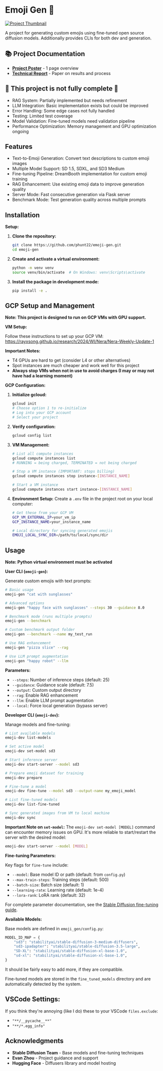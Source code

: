 # Emoji Gen 🥳

[![Project Thumbnail](assets/thumbnail.png)](assets/thumbnail.png)

A project for generating custom emojis using fine-tuned open source diffusion models. Additionally provides CLIs for both dev and generation.

## 📚 Project Documentation

- **[Project Poster](assets/poster.pdf)** - 1 page overview
- **[Technical Report](assets/report.pdf)** - Paper on results and process

## 🚨 This project is not fully complete 🚨

- RAG System: Partially implemented but needs refinement
- LLM Integration: Basic implementation exists but could be improved
- Error Handling: Some edge cases not fully handled
- Testing: Limited test coverage
- Model Validation: Fine-tuned models need validation pipeline
- Performance Optimization: Memory management and GPU optimization ongoing

## Features

- Text-to-Emoji Generation: Convert text descriptions to custom emoji images
- Multiple Model Support: SD 1.5, SDXL, and SD3 Medium
- Fine-tuning Pipeline: DreamBooth implementation for custom emoji training
- RAG Enhancement: Use existing emoji data to improve generation quality
- Server Mode: Fast consecutive generation via Flask server
- Benchmark Mode: Test generation quality across multiple prompts

## Installation

**Setup:**

1. **Clone the repository:**

   ```bash
   git clone https://github.com/phunt22/emoji-gen.git
   cd emoji-gen
   ```

2. **Create and activate a virtual environment:**

   ```bash
   python -m venv venv
   source venv/bin/activate  # On Windows: venv\Scripts\activate
   ```

3. **Install the package in development mode:**
   ```bash
   pip install -e .
   ```

## GCP Setup and Management

**Note: This project is designed to run on GCP VMs with GPU support.**

**VM Setup:**

Follow these instructions to set up your GCP VM:
https://rayxsong.github.io/research/2024/WI/Nera/Nera-Weekly-Update-1

**Important Notes:**

- T4 GPUs are hard to get (consider L4 or other alternatives)
- Spot instances are much cheaper and work well for this project
- **Always stop VMs when not in use to avoid charges (I may or may not have had a learning moment)**

**GCP Configuration:**

1. **Initialize gcloud:**

   ```bash
   gcloud init
   # Choose option 1 to re-initialize
   # Log into your GCP account
   # Select your project
   ```

2. **Verify configuration:**

   ```bash
   gcloud config list
   ```

3. **VM Management:**

   ```bash
   # List all compute instances
   gcloud compute instances list
   # RUNNING = being charged, TERMINATED = not being charged

   # Stop a VM instance (IMPORTANT: stops billing)
   gcloud compute instances stop instance-[INSTANCE_NAME]

   # Start a VM instance
   gcloud compute instances start instance-[INSTANCE_NAME]
   ```

4. **Environment Setup:**
   Create a `.env` file in the project root on your local computer:

   ```bash
   # Get these from your GCP VM
   GCP_VM_EXTERNAL_IP=your_vm_ip
   GCP_INSTANCE_NAME=your_instance_name

   # Local directory for syncing generated emojis
   EMOJI_LOCAL_SYNC_DIR=/path/to/local/sync/dir
   ```

## Usage

**Note: Python virtual environment must be activated**

**User CLI (`emoji-gen`):**

Generate custom emojis with text prompts:

```bash
# Basic usage
emoji-gen "cat with sunglasses"

# Advanced options
emoji-gen "happy face with sunglasses" --steps 30 --guidance 8.0

# Benchmark mode (runs multiple prompts)
emoji-gen --benchmark

# Custom benchmark output folder
emoji-gen --benchmark --name my_test_run

# Use RAG enhancement
emoji-gen "pizza slice" --rag

# Use LLM prompt augmentation
emoji-gen "happy robot" --llm
```

**Parameters:**

- `--steps`: Number of inference steps (default: 25)
- `--guidance`: Guidance scale (default: 7.5)
- `--output`: Custom output directory
- `--rag`: Enable RAG enhancement
- `--llm`: Enable LLM prompt augmentation
- `--local`: Force local generation (bypass server)

**Developer CLI (`emoji-dev`):**

Manage models and fine-tuning:

```bash
# List available models
emoji-dev list-models

# Set active model
emoji-dev set-model sd3

# Start inference server
emoji-dev start-server --model sd3

# Prepare emoji dataset for training
emoji-dev prepare

# Fine-tune a model
emoji-dev fine-tune --model sd3 --output-name my_emoji_model

# List fine-tuned models
emoji-dev list-fine-tuned

# Sync generated images from VM to local machine
emoji-dev sync
```

**Important Note on `set-model`:**
The `emoji-dev set-model [MODEL]` command can encounter memory issues on GPU. It's more reliable to start/restart the server with the desired model:

```bash
emoji-dev start-server --model [MODEL]
```

**Fine-tuning Parameters:**

Key flags for `fine-tune` include:

- `--model`: Base model ID or path (default: from `config.py`)
- `--max-train-steps`: Training steps (default: 500)
- `--batch-size`: Batch size (default: 1)
- `--learning-rate`: Learning rate (default: 1e-4)
- `--lora-rank`: LoRA rank (default: 32)

For complete parameter documentation, see the [Stable Diffusion fine-tuning guide](https://github.com/huggingface/diffusers/blob/main/examples/dreambooth/README_sdxl.md).

**Available Models:**

Base models are defined in `emoji_gen/config.py`:

```python
MODEL_ID_MAP = {
    "sd3": "stabilityai/stable-diffusion-3-medium-diffusers",
    "sd3-ipadapter": "stabilityai/stable-diffusion-3.5-large",
    "SD-XL": "stabilityai/stable-diffusion-xl-base-1.0",
    "sd-xl": "stabilityai/stable-diffusion-xl-base-1.0",
}
```

It should be fairly easy to add more, if they are compatible.

Fine-tuned models are stored in the `fine_tuned_models` directory and are automatically detected by the system.

## VSCode Settings:

If you think they're annoying (like I do) these to your VSCode `files.exclude`:

- `"**/__pycache__**"`
- `"**/*.egg_info"`

## Acknowledgments

- **Stable Diffusion Team** - Base models and fine-tuning techniques
- **Evan Zhou** - Project guidance and support
- **Hugging Face** - Diffusers library and model hosting
